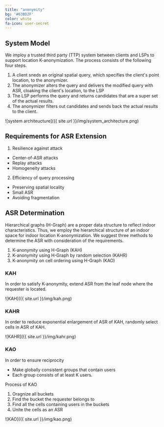 ```yaml
---
title: "anonymity"
bg: '#63BD2F'
color: white
fa-icon: user-secret
---
```


## System Model

We imploy a trusted third party (TTP) system between clients and LSPs to support location K-anonymization. The process consists of the following four steps.

1. A client sneds an original spatial query, which specifies the client's point location, to the anonymizer.
2. The anonymizer alters the query and delivers the modified query with ASR, cloaking the client's location, to the LSP
3. The LSP performs the query and returns candidates that are a super set of the actual results.
4. The anonymizer filters out candidates and sends back the actual results to the client.


![system architeucture]({{ site.url }}/img/system_architecture.png)

## Requirements for ASR Extension

1. Resilience against attack
  - Center-of-ASR attacks
  - Replay attacks
  - Homogeneity attacks
2. Efficiency of query processing
  - Preserving spatial locality
  - Small ASR
  - Avoiding fragmentation

## ASR Determination

Hierarchical graphs (H-Graph) are a proper data structure to reflect indoor characteristics. Thus, we employ the hierarchical structure of an indoor space for indoor location K-anonymization. We suggest three methods to determine the ASR with consideration of the requirements.

1. K-anonymity using H-Graph (KAH)
2. K-anonymity using H-Graph by random selection (KAHR)
3. K-anonymity on cell ordering using H-Graph (KAO)

### KAH

In order to satisfy K-anonymity, extend ASR from the leaf node where the requester is located.

![KAH]({{ site.url }}/img/kah.png)


### KAHR

In order to reduce exponential enlargement of ASR of KAH, randomly select cells in ASR of KAH.

![KAHR]({{ site.url }}/img/kahr.png)


### KAO

In order to ensure reciprocity

- Make globally consistent groups that contain users
- Each group consists of at least K users.

Process of KAO

1. Oragnize all buckets
2. Find the bucket the requester belongs to
3. Find all the cells containing users in the buckets
4. Unite the cells as an ASR 

![KAO]({{ site.url }}/img/kao.png)


